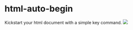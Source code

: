 # html-auto-begin
Kickstart your html document with a simple key command.
![](https://j.gifs.com/BLj9jn.gif)
